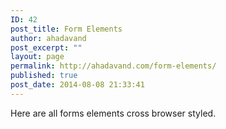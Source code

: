 ```yaml
---
ID: 42
post_title: Form Elements
author: ahadavand
post_excerpt: ""
layout: page
permalink: http://ahadavand.com/form-elements/
published: true
post_date: 2014-08-08 21:33:41
---
```

Here are all forms elements cross browser styled.